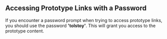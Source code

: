 ## Accessing Prototype Links with a Password

If you encounter a password prompt when trying to access prototype links, you should use the password **'tolstoy'**. This will grant you access to the prototype content.